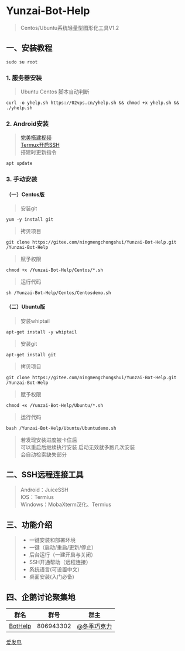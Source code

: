 # Yunzai-Bot-Help   
>Centos/Ubuntu系统轻量型图形化工具V1.2    
## 一、安装教程
```
sudo su root
```
### 1. 服务器安装
>Ubuntu Centos 脚本自动判断
```shell
curl -o yhelp.sh https://02vps.cn/yhelp.sh && chmod +x yhelp.sh && ./yhelp.sh
```
### 2. Android安装
>[完美搭建视频](https://b23.tv/csz4oAS)         
>[Termux开启SSH](https://www.bilibili.com/read/cv19908310)         
>搭建时更新指令        
```shell
apt update     
```
### 3. 手动安装
#### （一）Centos版  
>安装git    
```
yum -y install git        
```
>拷贝项目    
```
git clone https://gitee.com/ningmengchongshui/Yunzai-Bot-Help.git  /Yunzai-Bot-Help
```
>赋予权限    
```
chmod +x /Yunzai-Bot-Help/Centos/*.sh
```
>运行代码   
```
sh /Yunzai-Bot-Help/Centos/Centosdemo.sh
```
#### （二）Ubuntu版   
>安装whiptail
```
apt-get install -y whiptail  
``` 
>安装git
```
apt-get install git      
```
>拷贝项目    
```shell
git clone https://gitee.com/ningmengchongshui/Yunzai-Bot-Help.git  /Yunzai-Bot-Help
```
>赋予权限     
```shell
chmod +x /Yunzai-Bot-Help/Ubuntu/*.sh
```
>运行代码    
```shell
bash /Yunzai-Bot-Help/Ubuntu/Ubuntudemo.sh
```
>若发现安装进度被卡住后      
>可以重启后继续执行安装
>启动无效就多跑几次安装    
>会自动检索缺失部分      

## 二、SSH远程连接工具    
> Android：JuiceSSH         
> IOS：Termius     
> Windows：MobaXterm汉化、Termius    

## 三、功能介绍    
> * 一键安装和部署环境     
> * 一键（启动/重启/更新/停止）   
> * 后台运行（一建开启与关闭）    
> * SSH开通帮助（远程连接）   
> * 系统语言(可设置中文)   
> * 桌面安装(入门必备)      

## 四、企鹅讨论聚集地      
群名  | 群号  |  群主 
------------- | -------------  | -------------    
| [BotHelp](https://afdian.net/a/WinterChocolates) | 806943302 | [@冬季巧克力](https://gitee.com/djqkl_znje) |  
[爱发电](https://afdian.net/a/WinterChocolates)    
